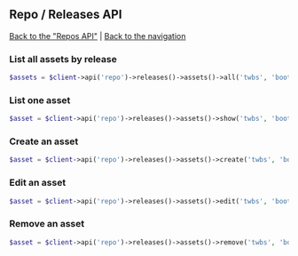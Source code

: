 ## Repo / Releases API
[Back to the "Repos API"](../repos.md) | [Back to the navigation](../index.md)

### List all assets by release

```php
$assets = $client->api('repo')->releases()->assets()->all('twbs', 'bootstrap', $releaseId);
```

### List one asset

```php
$asset = $client->api('repo')->releases()->assets()->show('twbs', 'bootstrap', $assetId);
```

### Create an asset

```php
$asset = $client->api('repo')->releases()->assets()->create('twbs', 'bootstrap', $releaseId, $name, $contentType, $content);
```

### Edit an asset

```php
$asset = $client->api('repo')->releases()->assets()->edit('twbs', 'bootstrap', $assetId, array('name' => 'New name'));
```

### Remove an asset

```php
$asset = $client->api('repo')->releases()->assets()->remove('twbs', 'bootstrap', $assetId);
```

